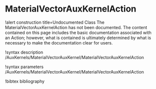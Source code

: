 <!-- MOOSE Documentation Stub: Remove this when content is added. -->

# MaterialVectorAuxKernelAction

!alert construction title=Undocumented Class
The MaterialVectorAuxKernelAction has not been documented. The content contained on this page
includes the basic documentation associated with an Action; however, what is contained is
ultimately determined by what is necessary to make the documentation clear for users.

!syntax description /AuxKernels/MaterialVectorAuxKernel/MaterialVectorAuxKernelAction

!syntax parameters /AuxKernels/MaterialVectorAuxKernel/MaterialVectorAuxKernelAction

!bibtex bibliography
